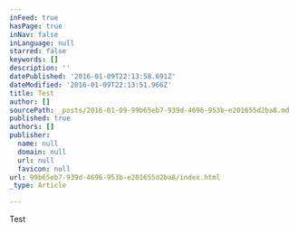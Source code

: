 ```yaml
---
inFeed: true
hasPage: true
inNav: false
inLanguage: null
starred: false
keywords: []
description: ''
datePublished: '2016-01-09T22:13:58.691Z'
dateModified: '2016-01-09T22:13:51.966Z'
title: Test
author: []
sourcePath: _posts/2016-01-09-99b65eb7-939d-4696-953b-e201655d2ba8.md
published: true
authors: []
publisher:
  name: null
  domain: null
  url: null
  favicon: null
url: 99b65eb7-939d-4696-953b-e201655d2ba8/index.html
_type: Article

---
```

Test
